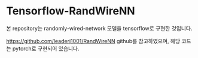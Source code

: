 # Tensorflow-RandWireNN

본 repository는 randomly-wired-network 모델을 tensorflow로 구현한 것입니다. 

https://github.com/leaderj1001/RandWireNN github를 참고하였으며, 해당 코드는 pytorch로 구현되어 있습니다.
